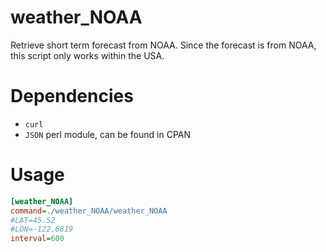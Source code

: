 # weather_NOAA

Retrieve short term forecast from NOAA.
Since the forecast is from NOAA, this script only works within the USA.
# Dependencies

* `curl`
* `JSON` perl module, can be found in CPAN

# Usage

``` ini
[weather_NOAA]
command=./weather_NOAA/weather_NOAA
#LAT=45.52
#LON=-122.6819
interval=600
```
